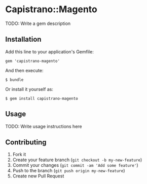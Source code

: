 # Capistrano::Magento

TODO: Write a gem description

## Installation

Add this line to your application's Gemfile:

    gem 'capistrano-magento'

And then execute:

    $ bundle

Or install it yourself as:

    $ gem install capistrano-magento

## Usage

TODO: Write usage instructions here

## Contributing

1. Fork it
2. Create your feature branch (`git checkout -b my-new-feature`)
3. Commit your changes (`git commit -am 'Add some feature'`)
4. Push to the branch (`git push origin my-new-feature`)
5. Create new Pull Request
